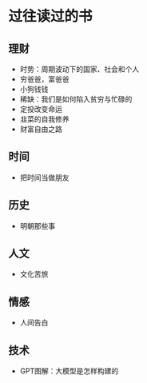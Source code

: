 # 过往读过的书

## 理财

- 时势：周期波动下的国家、社会和个人
- 穷爸爸，富爸爸
- 小狗钱钱
- 稀缺：我们是如何陷入贫穷与忙碌的
- 定投改变命运
- 韭菜的自我修养
- 财富自由之路

## 时间

- 把时间当做朋友

## 历史

- 明朝那些事

## 人文

- 文化苦旅

## 情感

- 人间告白

## 技术

- GPT图解：大模型是怎样构建的